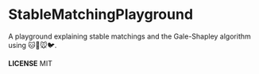 # StableMatchingPlayground
A playground explaining stable matchings and the Gale-Shapley algorithm using 🐱🐶🐭🐦.


**LICENSE**
MIT
